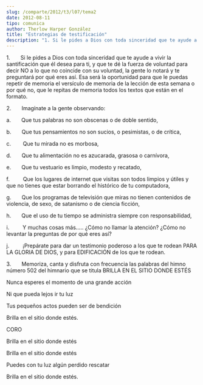 ```yaml
---
slug: /comparte/2012/t3/l07/tema2
date: 2012-08-11
tipo: comunica
author: Therlow Harper González
title: "Estrategias de testificación"
description: "1. Si le pides a Dios con toda sinceridad que te ayude a vivir la santificación  que él desea para ti, y que te dé la fuerza de voluntad para decir NO a lo que  no coincide con su voluntad, la gente lo notará y te preguntará por qué eres  así. Esa será la oportunidad para que ..."
---
```


1.       Si le pides a Dios con toda sinceridad que te ayude a vivir la santificación que él desea para ti, y que te dé la fuerza de voluntad para decir NO a lo que no coincide con su voluntad, la gente lo notará y te preguntará por qué eres así. Esa será la oportunidad para que le puedas repetir de memoria el versículo de memoria de la lección de esta semana o por qué no, que le repitas de memoria todos los textos que están en el formato.

2.       Imagínate a la gente observando:

a.       Que tus palabras no son obscenas o de doble sentido,

b.       Que tus pensamientos no son sucios, o pesimistas, o de crítica,

c.        Que tu mirada no es morbosa,

d.       Que tu alimentación no es azucarada, grasosa o carnívora,

e.       Que tu vestuario es limpio, modesto y recatado,

f.         Que los lugares de internet que visitas son todos limpios y útiles y que no tienes que estar borrando el histórico de tu computadora,

g.       Que los programas de televisión que miras no tienen contenidos de violencia, de sexo, de satanismo o de ciencia ficción,

h.       Que el uso de tu tiempo se administra siempre con responsabilidad,

i.         Y muchas cosas más….. ¿Cómo no llamar la atención? ¿Cómo no levantar la preguntas de por qué eres así?

j.         ¡Prepárate para dar un testimonio poderoso a los que te rodean PARA LA GLORIA DE DIOS, y para EDIFICACIÓN de los que te rodean.

3.       Memoriza, canta y disfruta con frecuencia las palabras del himno número 502 del himnario que se titula BRILLA EN EL SITIO DONDE ESTÉS

Nunca esperes el momento de una grande acción

Ni que pueda lejos ir tu luz

Tus pequeños actos pueden ser de bendición

Brilla en el sitio donde estés.

CORO

Brilla en el sitio donde estés

Brilla en el sitio donde estés

Puedes con tu luz algún perdido rescatar

Brilla en el sitio donde estés.
